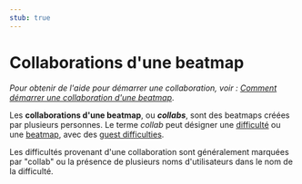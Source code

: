 ```yaml
---
stub: true
---
```


# Collaborations d'une beatmap

*Pour obtenir de l'aide pour démarrer une collaboration, voir : [Comment démarrer une collaboration d'une beatmap](/wiki/Guides/Collab_Information)*.

Les **collaborations d'une beatmap**, ou ***collabs***, sont des beatmaps créées par plusieurs personnes. Le terme *collab* peut désigner une [difficulté](/wiki/Beatmap/Difficulty) ou une [beatmap](/wiki/Beatmap), avec des [guest difficulties](/wiki/Beatmap/Guest_difficulty).

Les difficultés provenant d'une collaboration sont généralement marquées par "collab" ou la présence de plusieurs noms d'utilisateurs dans le nom de la difficulté.

